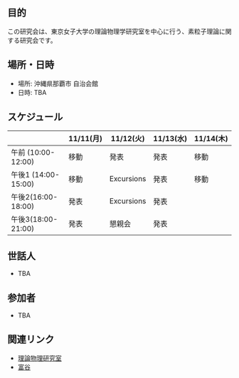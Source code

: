 ## 目的
この研究会は、東京女子大学の理論物理学研究室を中心に行う、素粒子理論に関する研究会です。

## 場所・日時

- 場所: 沖縄県那覇市 自治会館
- 日時: TBA

## スケジュール

|                      | 11/11(月) | 11/12(火)  | 11/13(水) | 11/14(木) |
| -------------------- | --------- | ---------- | --------- | --------- |
| 午前   (10:00-12:00) | 移動      | 発表       | 発表      | 移動      |
| 午後1 (14:00-15:00)  | 移動      | Excursions | 発表      | 移動      |
| 午後2(16:00-18:00)   | 発表      | Excursions | 発表      |           |
| 午後3(18:00-21:00)   | 発表      | 懇親会     | 発表      |           |

## 世話人
- TBA

## 参加者
- TBA
  
## 関連リンク

- [理論物理研究室](https://sites.google.com/lab.twcu.ac.jp/phys-ja/home)
- [富谷](https://www2.yukawa.kyoto-u.ac.jp/~akio.tomiya/)
